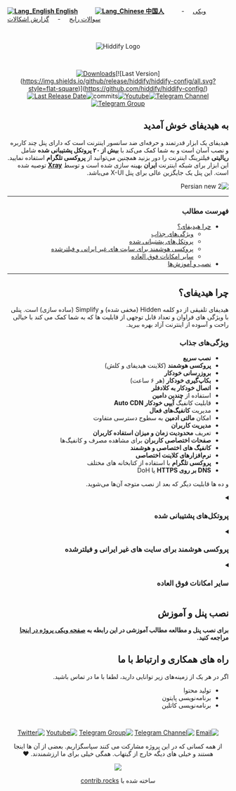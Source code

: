
<div align="left" markdown="1">

[**![Lang_English](https://user-images.githubusercontent.com/125398461/229074810-599bd7f9-0bc1-44a9-b76e-90bf7e182314.png) English**](https://github.com/hiddify/hiddify-config/blob/main/README.md)&nbsp;&nbsp;&nbsp;&nbsp;&nbsp;&nbsp;&nbsp;&nbsp;&nbsp;&nbsp;[**![Lang_Chinese](https://user-images.githubusercontent.com/125398461/236453142-16f3a81e-8f40-403d-a452-34c4c9ed8f64.png) 中国人**](https://github.com/hiddify/hiddify-config/blob/main/README_cn.md)&nbsp;&nbsp;&nbsp;&nbsp;&nbsp;&nbsp;&nbsp;&nbsp;&nbsp;&nbsp;[ویکی](https://github.com/hiddify/hiddify-config/wiki/Home_Fa)&nbsp;&nbsp;&nbsp;&nbsp;&nbsp;-&nbsp;&nbsp;&nbsp;&nbsp;&nbsp;[سوالات رایج](https://github.com/hiddify/hiddify-config/discussions/categories/q-a-%D8%B3%D9%88%D8%A7%D9%84%D8%A7%D8%AA-%D8%B1%D8%A7%DB%8C%D8%AC)&nbsp;&nbsp;&nbsp;&nbsp;&nbsp;-&nbsp;&nbsp;&nbsp;&nbsp;&nbsp;[گزارش اشکالات](https://github.com/hiddify/hiddify-config/issues)


</div>

<div align="left" markdown="1">




</div>
<br>
<div align=center markdown="1">

![Hiddify Logo](https://user-images.githubusercontent.com/125398461/227777845-a4d0f86b-faa2-4f2b-a410-4aa5f68bfe19.png)

</div>
<br>
<div align=center>

<!--[![Total Downloads](https://img.shields.io/github/downloads/hiddify/hiddify-config/total?label=downloads%20after%202023%2F03%2F27%2011%3A00%20&style=flat-square)](https://github.com/hiddify/hiddify-config/)-->
[![Downloads](https://static.pepy.tech/badge/hiddifypanel?style=flat-square&v3)](https://pepy.tech/project/hiddifypanel?display=monthly&versions=2.*&versions=1.*&versions=3.*)[![Last Version](https://img.shields.io/github/release/hiddify/hiddify-config/all.svg?style=flat-square)](https://github.com/hiddify/hiddify-config/)[![Last Release Date](https://img.shields.io/github/release-date/hiddify/hiddify-config.svg?style=flat-square)](https://github.com/hiddify/hiddify-config/)![commits](https://img.shields.io/github/commit-activity/m/hiddify/hiddify-config?style=flat-square)[![Youtube](https://img.shields.io/youtube/channel/views/UCxrmeMvVryNfB4XL35lXQNg?label=Youtube&style=flat-square&logo=youtube)](https://www.youtube.com/@hiddify)[![Telegram Channel](https://img.shields.io/endpoint?label=Channel&style=flat-square&url=https%3A%2F%2Ftg.sumanjay.workers.dev%2Fhiddify&color=blue)](https://telegram.dog/hiddify)[![Telegram Group](https://img.shields.io/endpoint?color=neon&label=Support%20Group&style=flat-square&url=https%3A%2F%2Ftg.sumanjay.workers.dev%2Fhiddify_board)](https://telegram.dog/hiddify_board)
<!--
[![GitHub Stars](https://img.shields.io/tokei/lines/github/hiddify/hiddify-config.svg)](https://github.com/hiddify/hiddify-config/)
[![GitHub Stars](https://img.shields.io/github/stars/hiddify/hiddify-config.svg)](https://github.com/hiddify/hiddify-config/)
[![GitHub Forks](https://img.shields.io/github/forks/hiddify/hiddify-config.svg)](https://github.com/hiddify/hiddify-config/)
-->



</div>

<div dir="rtl" markdown="1">

## به هیدیفای خوش آمدید
هیدیفای یک ابزار قدرتمند و حرفه‌ای ضد سانسور اینترنت است که دارای پنل چند کاربره و نصب آسان است و به شما کمک می‌کند با **بیش از ۲۰ پروتکل پشتیبانی شده** شامل **ریالیتی** فیلترینگ اینترنت را دور بزنید همچنین می‌توانید از **پروکسی تلگرام** استفاده نمایید. این ابزار برای شبکه اینترنت **ایران** بهینه سازی شده است و توسط <a href="https://github.com/XTLS/Xray-core#installation" target="_blank">**Xray**</a> توصیه شده است. این پنل یک جایگزین عالی برای پنل X-UI می‌باشد.

![Persian new 2](https://user-images.githubusercontent.com/125398461/234265877-56660d3c-6185-4948-b676-77f317834372.png)

<!--
![Persian new](https://user-images.githubusercontent.com/125398461/234179101-0dec8ade-29f7-49a4-8a77-4ce1ead1e04f.png)
![farsi_demo](https://user-images.githubusercontent.com/114227601/228013297-240d6945-874f-4836-9b0d-0e1ba072481f.png)

![farsi_demo](https://user-images.githubusercontent.com/125398461/233846669-9a18a866-6c6e-49bd-9513-b2caa74be01d.png)
-->


***
### فهرست مطالب
- [چرا هیدیفای؟](#%DA%86%D8%B1%D8%A7-%D9%87%DB%8C%D8%AF%DB%8C%D9%81%D8%A7%DB%8C)
  - [ویژگی‌های جذاب](#%D9%88%DB%8C%DA%98%DA%AF%DB%8C%D9%87%D8%A7%DB%8C-%D8%AC%D8%B0%D8%A7%D8%A8)
  - [پروتکل‌های پشتیبانی شده](#%D9%BE%D8%B1%D9%88%D8%AA%DA%A9%D9%84%D9%87%D8%A7%DB%8C-%D9%BE%D8%B4%D8%AA%DB%8C%D8%A8%D8%A7%D9%86%DB%8C-%D8%B4%D8%AF%D9%87)
  - [پروکسی هوشمند برای سایت های غیر ایرانی و فیلترشده](#%D9%BE%D8%B1%D9%88%DA%A9%D8%B3%DB%8C-%D9%87%D9%88%D8%B4%D9%85%D9%86%D8%AF-%D8%A8%D8%B1%D8%A7%DB%8C-%D8%B3%D8%A7%DB%8C%D8%AA-%D9%87%D8%A7%DB%8C-%D8%BA%DB%8C%D8%B1-%D8%A7%DB%8C%D8%B1%D8%A7%D9%86%DB%8C-%D9%88-%D9%81%DB%8C%D9%84%D8%AA%D8%B1%D8%B4%D8%AF%D9%87)
  - [سایر امکانات فوق العاده](#%D8%B3%D8%A7%DB%8C%D8%B1-%D8%A7%D9%85%DA%A9%D8%A7%D9%86%D8%A7%D8%AA-%D9%81%D9%88%D9%82-%D8%A7%D9%84%D8%B9%D8%A7%D8%AF%D9%87)
- [نصب و آموزش‌ها](#)

***
## چرا هیدیفای؟
هیدیفای تلفیقی از دو کلمه Hidden (مخفی شده) و Simplify (ساده سازی) است. پنلی با ويژگی های فراوان و تعداد قابل توجهی از قابلیت ها که به شما کمک می کند با خیالی راحت و آسوده از اینترنت آزاد بهره ببرید.

### ویژگی‌های جذاب 

- **نصب سریع**
- **پروکسی هوشمند** (کلاینت هیدیفای و کلش)
- **بروزرسانی خودکار**
- **بکاپ‌گیری خودکار** (هر ۶ ساعت)
- **اتصال خودکار به کلادفلر**
- استفاده از **چندین دامین**
- قابلیت کانفیگ **آیپی خودکار Auto CDN**
- مدیریت **کانفیگ‌های فعال**
- امکان **مالتی ادمین** به سطوح دسترسی متفاوت
- **مدیریت کاربران**
- تعریف **محدودیت زمان و میزان استفاده کاربران**
- **صفحات اختصاصی کاربران** برای مشاهده مصرف و کانفیگ‌ها
- **کانفیگ های اختصاصی و هوشمند**
- **نرم‌افزار‌های کلاینت اختصاصی**
- **پروکسی تلگرام** با استفاده از کتابخانه های مختلف
- **DNS بر روی HTTPS** یا DoH


و ده ها قابلیت دیگر که بعد از نصب متوجه آن‌ها می‌شوید.
<details markdown="1"> <summary><h3>پروتکل‌های پشتیبانی شده</h3></summary> 


| پروتکل‌های پشتیبانی شده | پروتکل‌های پشتیبانی شده | پروتکل‌های پشتیبانی شده |
| - | - | - |
| **دایرکت** | **CDN** | **دامین فرانتینگ** |
|Trojan:<br>- TLS WS<br>- TLS TCP<br>- TLS gRPC<br>- TLS H2 WS<br>- TLS H2 TCP<br>- TLS H2 gRPC<br> |  Trojan:<br>- TLS WS<br>- TLS gRPC<br>- TLS H2 WS<br>- TLS H2 gRPC<br><br><br>| Trojan:<br>- TLS WS Fake<br><br><br><br><br><br> |
| Vless:<br>- TLS WS<br>- HTTP WS<br>- TLS XTLS<br>- TLS gRPC<br>- TLS H2 TLS<br>- TLS H2 WS<br>- TLS H2 gRPC<br>- Reality XTLS<br>- Reality gRPC | Vless:<br>- TLS WS<br>- TLS gRPC<br>- HTTP WS<br>- TLS H2 WS<br>- TLS H2 gRPC<br><br><br><br><br>| Vless:<br>- TLS WS Fake<br>- HTTP WS Fake<br><br><br><br><br><br><br><br> |
| Vmess:<br>- TLS WS<br>- TLS TCP<br>- HTTP WS<br>- HTTP TCP<br>- TLS gRPC<br>- TLS H2 WS<br>- TLS H2 TCP<br> | Vmess:<br>- TLS WS<br>- TLS gRPC<br>- HTTP WS<br>- TLS H2 WS<br>- TLS H2 gRPC<br><br><br> | Vmess:<br>- TLS WS Fake<br>- HTTP WS Fake<br><br><br><br><br><br> |
| V2ray:<br>- TLS WS<br>- HTTP WS<br>- TLS H2 |  V2ray:<br>- TLS WS<br>- HTTP WS<br>- TLS H2 | |
| Shadowsocks:<br>- TLS Shadowtls<br>- HTTP Shadowtls<br>- TLS H2 Shadowtls<br>- TLS H3 Shadowtls  | | |

<!--
| Supported Configs | Supported Configs |
| - | - |
| ♥ **Telegram Proxy** ♥ | **vless+xtls** |
| **Web Socket (cdn support)**:<br> - vless+tls+ws <br>- trojan+tls+ws <br> - vmess+tls+ws | **h2+tls**:<br> - vless+tls<br> - trojan+tls<br> - vmess+tls |
| **grpc+tls**:<br> - vless+grpc+tls<br> - trojan+grpc+tls<br> - vmess+grpc+tls | **http1.1+tls**:  <br>- trojan+tls <br> - vmess+tls|
| **old configs**: <br> - trojango (cdn support) <br> - v2ray+ws (cdn support) <br> - vmess (cdn support) <br> - ss+faketls| **HTTP** <br> -unsafe, default is disable <br> - vless<br> -vmess |
-->


</details>


<details markdown="1"> <summary><h3>پروکسی هوشمند برای سایت های غیر ایرانی و فیلترشده</h3></summary>
 
با استفاده از کلاینت کلش و پنل هایدیفای می‌تونین در ۳ حالت به اینترنت وصل بشید. 

۱. روش اول فقط سایت فیلترشده را از فیلترشکن عبور دهد.

۲. فقط سایت های ایرانی بدون فیلترشکن باز شود (پیشنهادی)

۳. تمام سایت ها از فیلترشکن عبور کنند

از طرف دیگر سعی شده راه‌حل ارائه شده در برابر کشف توسط نهادهای فیلتر کننده اینترنت مقاوم باشد و جلوی حملات معمول به سرور گرفته و امکان شناسایی حداقل باشد با این وجود فراموش نکنید که سایر پورت ها به جز ۲۲، ۸۰ و ۴۴۳ را غیر فعال کنید

</details>

<details markdown="1"><summary><h3>سایر امکانات فوق العاده</h3></summary>


<details  markdown="1"> <summary>سیستم‌عامل‌های پشتیبانی شده</summary>
هایدیفای روی اوبونتو ۲۰.۰۴ و ۲۲.۰۴ تست شده است.
Ubuntu arm64 or amd64
</details>



<details  markdown="1"> <summary>تست سرعت</summary>

از این طریق میتوان سرعت سرور بدون فیلترشکن و با فیلترشکن را بررسی کرد

![image](https://user-images.githubusercontent.com/114227601/210183115-4e1f4186-421e-4316-8082-3ce53275adc7.png)

</details>

 <details markdown="1"> <summary>صفحات راهنمای کاربران</summary> 
 با امکان تولید qrcode

 ![صفحه راهنمای کاربران](https://user-images.githubusercontent.com/114227601/206908372-db1fc206-4c6a-4206-ad39-e6b6b44a55c4.png)
</details>

<details markdown="1"> <summary>DNS over HTTPS (CDN support)</summary>
 
 برای استفاده از DNS over HTTPS کافی است در مرورگر از dns زیر استفاده کنید:
 
 `https://yourdomain.com/yoursecret/dns/dns-query{?dns}`
 
</details>

<details markdown="1"> <summary>Redirector (CDN support)</summary> 
  وقتی میخواهید پروکسی تلگرام یا پروکسی شدوساکس را از طریق برنامه های دیگر به اشتراک بگذارید امکان ریدایرکت با پشتیبانی سی دی ان فراهم می شود. برای مثال اگر کانفیگ شدوساکس را به جای fullURL قرار دهید باعث میشود با کلیک بر روی این لینک، اپ شدوساکس باز شده و پروکسی بر روی آن فعال شود. برای مثال:
 
 `https://yourdomain.com/yoursecret/redirect/fullURL` 
 

"fullURL" را با کانفیگ Shadowsocks جایگزین کنید:
 
 `https://yourdomain.com/yoursecret/redirect/ss://secret/` 
 
</details>


</details>
</details>

</div>

<!--
<a href="https://www.youtube.com/watch?v=-a4tfRUsrNY">
  <img width="50%" src="https://user-images.githubusercontent.com/125398461/227990194-e20b67dc-6cda-4b05-bd26-b7147d830a12.png" />
</a>

-->

<div align=right dir="rtl">

## نصب پنل و آموزش
**برای نصب پنل و مطالعه مطالب آموزشی در این رابطه به [صفحه ویکی پروژه در اینجا](https://github.com/hiddify/hiddify-config/wiki/Home_fa) مراجعه کنید.**


## راه های همکاری و ارتباط با ما
اگر در هر یک از زمینه‌های زیر توانایی دارید، لطفا با ما در تماس باشید.
* تولید محتوا
* برنامه‌نویسی پایتون 
* برنامه‌نویسی کاتلین
<!--
## راه های ارتباط با ما
* ایمیل: [hiddify@gmail.com](mailto:hiddify@gmail.com)
* اطلاع رسانی: [کانال تلگرام](https://t.me/hiddify)
* رفع مشکل: [گروه تلگرام](https://t.me/hiddify_board)

</div>
-->
</br>
<div align=center>
    
[![Email](https://img.shields.io/badge/Gmail-hiddify@gmail.com-green?style=flat-square&logo=gmail)](mailto:hiddify@gmail.com)
[![Telegram Channel](https://img.shields.io/endpoint?label=Channel&style=flat-square&url=https%3A%2F%2Ftg.sumanjay.workers.dev%2Fhiddify&color=blue)](https://telegram.dog/hiddify)
[![Telegram Group](https://img.shields.io/endpoint?color=neon&label=Support%20Group&style=flat-square&url=https%3A%2F%2Ftg.sumanjay.workers.dev%2Fhiddify_board)](https://telegram.dog/hiddify_board)
[![Youtube](https://img.shields.io/youtube/channel/views/UCxrmeMvVryNfB4XL35lXQNg?label=Youtube&style=flat-square&logo=youtube)](https://www.youtube.com/@hiddify)
[![Twitter](https://img.shields.io/twitter/follow/hiddify_com?color=%231DA1F2&logo=twitter&logoColor=1DA1F2&style=flat-square)](https://twitter.com/intent/follow?screen_name=hiddify_com)

 </div>
 
<p align=center>
 از همه کسانی که در این پروژه مشارکت می کنند سپاسگزاریم. بعضی از آن ها اینجا هستند و خیلی های دیگه خارج از گیتهاب. همگی خیلی برای ما ارزشمندند. ♥
 </p>
 
<p align=center> 
<a href="https://github.com/hiddify/hiddify-config/graphs/contributors">
  <img src="https://contrib.rocks/image?repo=hiddify/hiddify-config" />
</a>
</p>
<p align=center>
 ساخته شده با <a rel="" target="_blank" href="https://contrib.rocks">contrib.rocks</a> 
</p>
